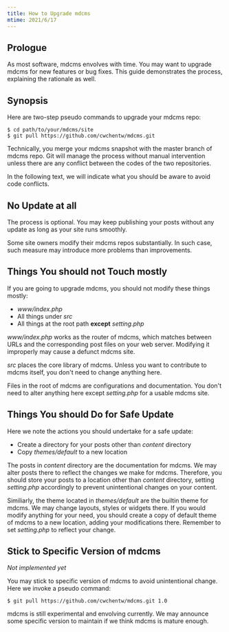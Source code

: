 ```yaml
---
title: How to Upgrade mdcms
mtime: 2021/6/17
---
```


## Prologue

As most software, mdcms envolves with time. You may want to upgrade mdcms for new features or bug fixes. This guide demonstrates the process, explaining the rationale as well.

## Synopsis

Here are two-step pseudo commands to upgrade your mdcms repo:

```shell
$ cd path/to/your/mdcms/site
$ git pull https://github.com/cwchentw/mdcms.git
```

Technically, you merge your mdcms snapshot with the master branch of mdcms repo. Git will manage the process without manual intervention unless there are any conflict between the codes of the two repositories.

In the following text, we will indicate what you should be aware to avoid code conflicts.

## No Update at all

The process is optional. You may keep publishing your posts without any update as long as your site runs smoothly.

Some site owners modify their mdcms repos substantially. In such case, such measure may introduce more problems than improvements.

## Things You should not Touch mostly

If you are going to upgrade mdcms, you should not modify these things mostly:

* *www/index.php*
* All things under *src*
* All things at the root path **except** *setting.php*

*www/index.php* works as the router of mdcms, which matches between URLs and the corresponding post files on your web server. Modifying it improperly may cause a defunct mdcms site.

*src* places the core library of mdcms. Unless you want to contribute to mdcms itself, you don't need to change anything here.

Files in the root of mdcms are configurations and documentation. You don't need to alter anything here except *setting.php* for a usable mdcms site.

## Things You should Do for Safe Update

Here we note the actions you should undertake for a safe update:

* Create a directory for your posts other than *content* directory
* Copy *themes/default* to a new location

The posts in *content* directory are the documentation for mdcms. We may alter posts there to reflect the changes we make for mdcms. Therefore, you should store your posts to a location other than *content* directory, setting *setting.php* accordingly to prevent unintentional changes on your content.

Similiarly, the theme located in *themes/default* are the builtin theme for mdcms. We may change layouts, styles or widgets there. If you would modify anything for your need, you should create a copy of default theme of mdcms to a new location, adding your modifications there. Remember to set *setting.php* to reflect your change.

## Stick to Specific Version of mdcms

*Not implemented yet*

You may stick to specific version of mdcms to avoid unintentional change. Here we invoke a pseudo command:

```shell
$ git pull https://github.com/cwchentw/mdcms.git 1.0
```

mdcms is still experimental and envolving currently. We may announce some specific version to maintain if we think mdcms is mature enough.
